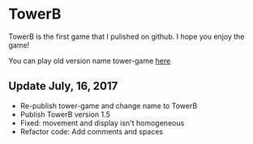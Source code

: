 # TowerB
TowerB is the first game that I pulished on github. I hope you enjoy the game!

You can play old version name tower-game [here](https://maskma.github.io/tower-game/) 

## Update July, 16, 2017
- Re-publish tower-game and change name to TowerB
- Publish TowerB version 1.5
- Fixed: movement and display isn't homogeneous
- Refactor code: Add comments and spaces
